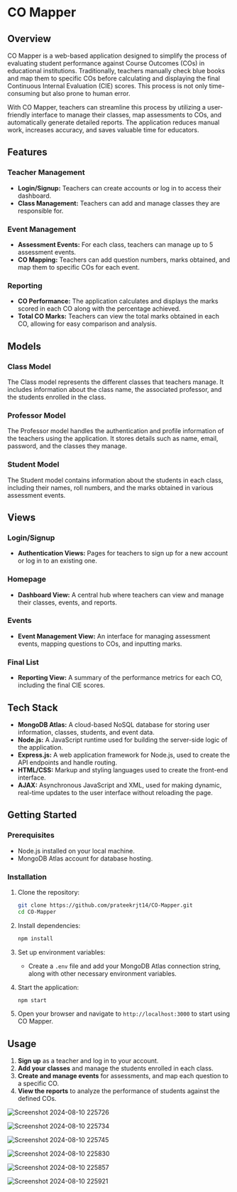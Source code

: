 # CO Mapper

## Overview

CO Mapper is a web-based application designed to simplify the process of evaluating student performance against Course Outcomes (COs) in educational institutions. Traditionally, teachers manually check blue books and map them to specific COs before calculating and displaying the final Continuous Internal Evaluation (CIE) scores. This process is not only time-consuming but also prone to human error.

With CO Mapper, teachers can streamline this process by utilizing a user-friendly interface to manage their classes, map assessments to COs, and automatically generate detailed reports. The application reduces manual work, increases accuracy, and saves valuable time for educators.

## Features

### Teacher Management
- **Login/Signup:** Teachers can create accounts or log in to access their dashboard.
- **Class Management:** Teachers can add and manage classes they are responsible for.

### Event Management
- **Assessment Events:** For each class, teachers can manage up to 5 assessment events.
- **CO Mapping:** Teachers can add question numbers, marks obtained, and map them to specific COs for each event.

### Reporting
- **CO Performance:** The application calculates and displays the marks scored in each CO along with the percentage achieved.
- **Total CO Marks:** Teachers can view the total marks obtained in each CO, allowing for easy comparison and analysis.

## Models

### Class Model
The Class model represents the different classes that teachers manage. It includes information about the class name, the associated professor, and the students enrolled in the class.

### Professor Model
The Professor model handles the authentication and profile information of the teachers using the application. It stores details such as name, email, password, and the classes they manage.

### Student Model
The Student model contains information about the students in each class, including their names, roll numbers, and the marks obtained in various assessment events.

## Views

### Login/Signup
- **Authentication Views:** Pages for teachers to sign up for a new account or log in to an existing one.

### Homepage
- **Dashboard View:** A central hub where teachers can view and manage their classes, events, and reports.

### Events
- **Event Management View:** An interface for managing assessment events, mapping questions to COs, and inputting marks.

### Final List
- **Reporting View:** A summary of the performance metrics for each CO, including the final CIE scores.

## Tech Stack

- **MongoDB Atlas:** A cloud-based NoSQL database for storing user information, classes, students, and event data.
- **Node.js:** A JavaScript runtime used for building the server-side logic of the application.
- **Express.js:** A web application framework for Node.js, used to create the API endpoints and handle routing.
- **HTML/CSS:** Markup and styling languages used to create the front-end interface.
- **AJAX:** Asynchronous JavaScript and XML, used for making dynamic, real-time updates to the user interface without reloading the page.

## Getting Started

### Prerequisites
- Node.js installed on your local machine.
- MongoDB Atlas account for database hosting.

### Installation

1. Clone the repository:
   ```bash
   git clone https://github.com/prateekrjt14/CO-Mapper.git
   cd CO-Mapper
   ```

2. Install dependencies:
   ```bash
   npm install
   ```

3. Set up environment variables:
   - Create a `.env` file and add your MongoDB Atlas connection string, along with other necessary environment variables.

4. Start the application:
   ```bash
   npm start
   ```

5. Open your browser and navigate to `http://localhost:3000` to start using CO Mapper.

## Usage

1. **Sign up** as a teacher and log in to your account.
2. **Add your classes** and manage the students enrolled in each class.
3. **Create and manage events** for assessments, and map each question to a specific CO.
4. **View the reports** to analyze the performance of students against the defined COs.

![Screenshot 2024-08-10 225726](https://github.com/user-attachments/assets/46dc533b-b5a3-4376-b6b2-ccbdd7a46e2c)

![Screenshot 2024-08-10 225734](https://github.com/user-attachments/assets/c5d90f2a-6af1-494b-bc1c-6a9114ad0753)

![Screenshot 2024-08-10 225745](https://github.com/user-attachments/assets/eb286bcd-21d0-4a4e-8e16-295ef547793e)

![Screenshot 2024-08-10 225830](https://github.com/user-attachments/assets/9bd48fbd-7318-4181-a8c8-b32a59635ee8)

![Screenshot 2024-08-10 225857](https://github.com/user-attachments/assets/342ebde6-3560-4e51-a805-f2d2fb8deda3)

![Screenshot 2024-08-10 225921](https://github.com/user-attachments/assets/a9188024-05b2-4ae7-9658-5296fa1d4f94)
